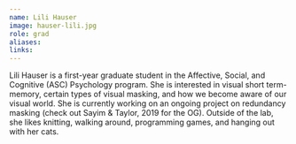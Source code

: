 ```yaml
---
name: Lili Hauser
image: hauser-lili.jpg
role: grad
aliases:
links:
---
```


Lili Hauser is a first-year graduate student in the Affective, Social, and Cognitive (ASC) Psychology program. She is interested in visual short term-memory, certain types of visual masking, and how we become aware of our visual world. She is currently working on an ongoing project on redundancy masking (check out Sayim & Taylor, 2019 for the OG). Outside of the lab, she likes knitting, walking around, programming games, and hanging out with her cats.
